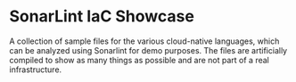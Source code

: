 # SonarLint IaC Showcase

A collection of sample files for the various cloud-native languages, which can be analyzed using Sonarlint for demo purposes.
The files are artificially compiled to show as many things as possible and are not part of a real infrastructure.
